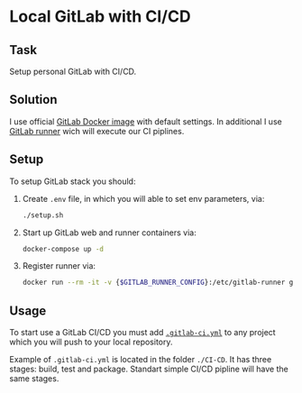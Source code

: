 # Local GitLab with CI/CD

## Task

Setup personal GitLab with CI/CD.

## Solution

I use official [GitLab Docker image](https://registry.hub.docker.com/r/gitlab/gitlab-ee) with default settings. In additional I use [GitLab runner](https://registry.hub.docker.com/r/gitlab/gitlab-runner) wich will execute our CI piplines.

## Setup

To setup GitLab stack you should:

1. Create `.env` file, in which you will able to set env parameters, via:
    ```bash
    ./setup.sh
    ```

2. Start up GitLab web and runner containers via:

    ```bash
    docker-compose up -d
    ```

3. Register runner via:

    ```bash
    docker run --rm -it -v {$GITLAB_RUNNER_CONFIG}:/etc/gitlab-runner gitlab/gitlab-runner register --docker-network-mode gitlab_network
    ```

## Usage

To start use a GitLab CI/CD you must add [`.gitlab-ci.yml`](https://docs.gitlab.com/ee/ci/yaml/README.html) to any project which you will push to your local repository.

Example of `.gitlab-ci.yml` is located in the folder `./CI-CD`.
It has three stages: build, test and package. Standart simple CI/CD pipline will have the same stages.
